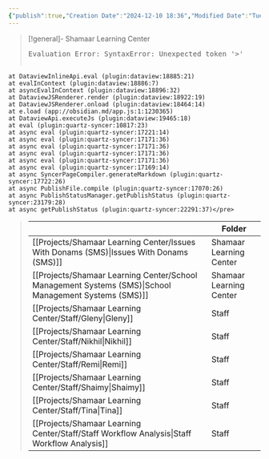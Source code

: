 ```yaml
---
{"publish":true,"Creation Date":"2024-12-10 18:36","Modified Date":"Tuesday 10th December 2024 18:36:17","title":"Projects Overview","cssclasses":["cards","table-max","cards-2-3","cards-cols-4"],"PassFrontmatter":true}
---
```



> [!general]- Shamaar Learning Center
> <pre class="dataview dataview-error">Evaluation Error: SyntaxError: Unexpected token '&gt;'
    at DataviewInlineApi.eval (plugin:dataview:18885:21)
    at evalInContext (plugin:dataview:18886:7)
    at asyncEvalInContext (plugin:dataview:18896:32)
    at DataviewJSRenderer.render (plugin:dataview:18922:19)
    at DataviewJSRenderer.onload (plugin:dataview:18464:14)
    at e.load (app://obsidian.md/app.js:1:1230365)
    at DataviewApi.executeJs (plugin:dataview:19465:18)
    at eval (plugin:quartz-syncer:10817:23)
    at async eval (plugin:quartz-syncer:17221:14)
    at async eval (plugin:quartz-syncer:17171:36)
    at async eval (plugin:quartz-syncer:17171:36)
    at async eval (plugin:quartz-syncer:17171:36)
    at async eval (plugin:quartz-syncer:17171:36)
    at async eval (plugin:quartz-syncer:17169:14)
    at async SyncerPageCompiler.generateMarkdown (plugin:quartz-syncer:17722:26)
    at async PublishFile.compile (plugin:quartz-syncer:17070:26)
    at async PublishStatusManager.getPublishStatus (plugin:quartz-syncer:23179:28)
    at async getPublishStatus (plugin:quartz-syncer:22291:37)</pre>
>  |                                                                                                          | Folder                  |
> | -------------------------------------------------------------------------------------------------------- | ----------------------- |
> | [[Projects/Shamaar Learning Center/Issues With Donams (SMS)\|Issues With Donams (SMS)]]               | Shamaar Learning Center |
> | [[Projects/Shamaar Learning Center/School Management Systems (SMS)\|School Management Systems (SMS)]] | Shamaar Learning Center |
> | [[Projects/Shamaar Learning Center/Staff/Gleny\|Gleny]]                                               | Staff                   |
> | [[Projects/Shamaar Learning Center/Staff/Nikhil\|Nikhil]]                                             | Staff                   |
> | [[Projects/Shamaar Learning Center/Staff/Remi\|Remi]]                                                 | Staff                   |
> | [[Projects/Shamaar Learning Center/Staff/Shaimy\|Shaimy]]                                             | Staff                   |
> | [[Projects/Shamaar Learning Center/Staff/Tina\|Tina]]                                                 | Staff                   |
> | [[Projects/Shamaar Learning Center/Staff/Staff Workflow Analysis\|Staff Workflow Analysis]]           | Staff                   |
> 

